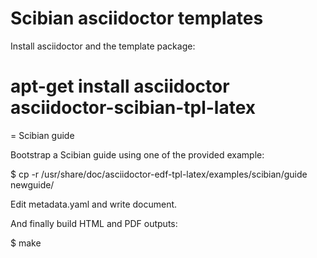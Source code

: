 Scibian asciidoctor templates
=============================

Install asciidoctor and the template package:

 # apt-get install asciidoctor asciidoctor-scibian-tpl-latex

= Scibian guide

Bootstrap a Scibian guide using one of the provided example:

 $ cp -r /usr/share/doc/asciidoctor-edf-tpl-latex/examples/scibian/guide newguide/

Edit metadata.yaml and write document.

And finally build HTML and PDF outputs:

 $ make
